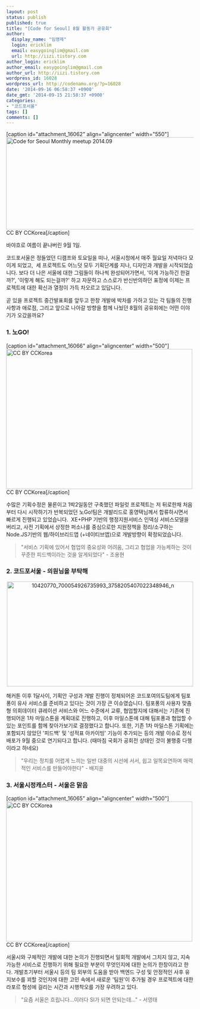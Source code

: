 ```yaml
---
layout: post
status: publish
published: true
title: "[Code for Seoul] 8월 활동가 공유회"
author:
  display_name: "임영제"
  login: ericklim
  email: easygoinglim@gmail.com
  url: http://iizi.tistory.com
author_login: ericklim
author_email: easygoinglim@gmail.com
author_url: http://iizi.tistory.com
wordpress_id: 16028
wordpress_url: http://codenamu.org/?p=16028
date: '2014-09-16 06:58:37 +0900'
date_gmt: '2014-09-15 21:58:37 +0900'
categories:
- "코드포서울"
tags: []
comments: []
---
```

<p>[caption id="attachment_16062" align="aligncenter" width="550"]<a href="http://codenamu.org/wp-content/uploads/2014/09/14941929737_988d48f867_o-e1410816448643.jpg"><img class="wp-image-16062" src="http://codenamu.org/wp-content/uploads/2014/09/14941929737_988d48f867_o-e1410816448643.jpg" alt="Code for Seoul Monthly meetup 2014.09" width="550" height="247" /></a> CC BY CCKorea[/caption]</p>
<p>바야흐로 여름이 끝나버린 9월 1일.</p>
<p>코드포서울은 정들었던 디캠프와 토요일을 떠나, 서울시청에서 매주 월요일 저녁마다 모이게 되었고,  세 프로젝트도 어느덧 모두 기획단계를 지나, 디자인과 개발을 시작되었습니다. 보다 더 나은 서울에 대한 그림들이 하나씩 완성되어가면서, '이게 가능하긴 한걸까?', '이렇게 해도 되는걸까?' 하고 자문하고 스스로가 반신반의하던 표정에 이제는 프로젝트에 대한 확신과 열정이 가득 차오르고 있답니다.</p>
<p>곧 있을 프로젝트 중간발표회를 앞두고 한창 개발에 박차를 가하고 있는 각 팀들의 진행사항과 애로점, 그리고 앞으로 나아갈 방향을 함께 나눴던 8월의 공유회에는 어떤 이야기가 오갔을까요?</p>
<h3>1. 노GO!</h3>
<p>[caption id="attachment_16066" align="aligncenter" width="500"]<a href="http://codenamu.org/wp-content/uploads/2014/09/15063709942_7843977e1d_z-e1410817457740.jpg"><img class="size-full wp-image-16066" src="http://codenamu.org/wp-content/uploads/2014/09/15063709942_7843977e1d_z-e1410817457740.jpg" alt="CC BY CCKorea" width="500" height="375" /></a> CC BY CCKorea[/caption]</p>
<p>수많은 기획수정은 물론이고 1박2일동안 구축했던 파일럿 프로젝트는 저 뒤로한채 처음부터 다시 시작하기가 반복되었던 노Go!팀은 개발리드로 홍영택님께서 합류하시면서 빠르게 진행되고 있었습니다.  XE+PHP 기반의 행정지원서비스 인덱싱 서비스모델을 버리고, 사전 기획에서 상정한 퍼소나를 중심으로한 지원정책을 정리/소구하는 Node.JS기반의 웹/하이브리드앱 (+네이티브앱)으로 개발방향이 확정되었습니다.</p>
<blockquote><p>"서비스 기획에 있어서 협업의 중요성와 어려움, 그리고 협업을 가능케하는 것이 꾸준한 피드백이라는 것을 알게되었다" - 조용현</p></blockquote>
<h3>2. 코드포서울 - 의원님을 부탁해</h3>
<p style="text-align: center;"><a href="http://codenamu.org/wp-content/uploads/2014/09/10420770_700054926735993_3758205407022348946_n-e1410817923687.jpg"><img class="aligncenter size-full wp-image-16068" src="http://codenamu.org/wp-content/uploads/2014/09/10420770_700054926735993_3758205407022348946_n-e1410817923687.jpg" alt="10420770_700054926735993_3758205407022348946_n" width="500" height="281" /></a></p>
<p>해커톤 이후 1달사이, 기획안 구성과 개발 진행이 정체되어온 코드포여의도팀에게 팀포퐁이 유사 서비스를 준비하고 있다는 것이 가장 큰 이슈였습니다. 팀포퐁의 사용자 맞춤형 의회데이터 큐레이션 서비스와 어느 수준에서 교류, 협업할지에 대해서는 기존에 진행되어온 1차 마일스톤을 계획대로 진행하고, 이후 마일스톤에 대해 팀포퐁과 협업할 수 있는 포인트를 함께 찾아가보기로 결정했다고 합니다. 또한, 기존 1차 마일스톤 기획에는 포함되지 않았던 '피드백' 및 '성적표 아카이빙' 기능이 추가되는 등의 개발 이슈로 정식배포가 9월 중으로 연기되다고 합니다. (때마침 국회가 공회전 상태인 것이 불행중 다행이라고 하네요)</p>
<blockquote><p>"우리는 정치를 어렵게 느끼는 일반 대중의 시선에 서서, 쉽고 일목요연하며 매력적인 서비스를 만들어야한다" - 배지윤</p></blockquote>
<h3><strong>3. 서울시정캐스터 - 서울은 맑음</strong></h3>
<p>[caption id="attachment_16065" align="aligncenter" width="500"]<a href="http://codenamu.org/wp-content/uploads/2014/09/15039654816_87dd5e15b2_z-e1410817470723.jpg"><img class="size-full wp-image-16065" src="http://codenamu.org/wp-content/uploads/2014/09/15039654816_87dd5e15b2_z-e1410817470723.jpg" alt="CC BY CCKorea" width="500" height="375" /></a> CC BY CCKorea[/caption]</p>
<p>서울시와 구체적인 개발에 대한 논의가 진행되면서 일회적 개발에서 그치지 않고, 지속가능한 서비스로 진행하기 위해 필요한 부분이 무엇인지에 대한 논의가 한창이라고 한다. 개발초기부터 서울시 등의 팀 외부의 도움을 받아 백엔드 구성 및 안정적인 사후 유지보수를 꾀할 것인지에 대한 고민 속에서 새로운 '팀원'이 추가될 경우 프로젝트에 대한 라포르 형성에 걸리는 시간과 시행착오를 가장 우려하고 있다.</p>
<blockquote><p>"요즘 서울은 흐립니다...이러다 SI가 되면 안되는데..." - 서영태</p></blockquote>
